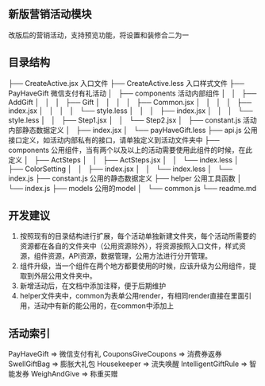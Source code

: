 ## 新版营销活动模块

改版后的营销活动，支持预览功能，将设置和装修合二为一

## 目录结构

├── CreateActive.jsx                    入口文件
├── CreateActive.less                   入口样式文件
├── PayHaveGift                         微信支付有礼活动
│   ├── components                      活动内部组件
│   │   ├── AddGift
│   │   │   ├── Gift
│   │   │   │   ├── Common.jsx
│   │   │   │   ├── index.jsx
│   │   │   │   └── style.less
│   │   │   ├── index.jsx
│   │   │   └── style.less
│   │   ├── Step1.jsx
│   │   └── Step2.jsx
│   ├── constant.js                     活动内部静态数据定义
│   ├── index.jsx
│   └── payHaveGift.less
├── api.js                              公用接口定义，如活动内部私有的接口，请单独定义到活动文件夹中
├── components                          公用组件，当有两个以及以上的活动需要使用此组件的时候，在此定义
│   ├── ActSteps
│   │   ├── ActSteps.jsx
│   │   └── index.less
│   ├── ColorSetting
│   │   ├── index.jsx
│   │   └── index.less
│   └── index.js
├── constant.js                        公用的静态数据定义
├── helper                             公用工具函数
│   └── index.js
├── models                             公用的model
│   └── common.js
└── readme.md

## 开发建议

1. 按照现有的目录结构进行扩展，每个活动单独新建文件夹，每个活动所需要的资源都在各自的文件夹中（公用资源除外），将资源按照入口文件，样式资源，组件资源，API资源，数据管理，公用方法进行分开管理。
2. 组件升级，当一个组件在两个地方都要使用的时候，应该升级为公用组件，提取到外层公用文件夹中。
3. 新增活动后，在文档中添加注释，便于后期维护
4. helper文件夹中，common为表单公用render，有相同render直接在里面引用，活动中有新的能公用的，在common中添加上


## 活动索引

PayHaveGift => 微信支付有礼
CouponsGiveCoupons => 消费券返券
SwellGiftBag => 膨胀大礼包
Housekeeper => 流失唤醒
IntelligentGiftRule => 智能发券
WeighAndGive => 称重买赠
